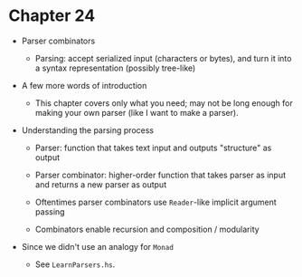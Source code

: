 # Chapter 24

- Parser combinators
    - Parsing: accept serialized input (characters or bytes), and turn it into a
      syntax representation (possibly tree-like)

- A few more words of introduction
    - This chapter covers only what you need; may not be long enough for making
      your own parser (like I want to make a parser).

- Understanding the parsing process
    - Parser: function that takes text input and outputs "structure" as output
    - Parser combinator: higher-order function that takes parser as input and
      returns a new parser as output

    - Oftentimes parser combinators use `Reader`-like implicit argument passing

    - Combinators enable recursion and composition / modularity

- Since we didn't use an analogy for `Monad`
    - See `LearnParsers.hs`.
